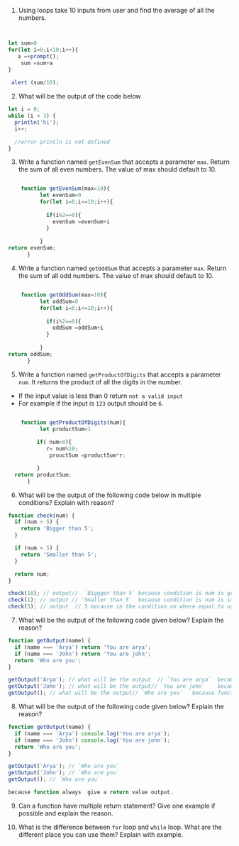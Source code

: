 1. Using loops take 10 inputs from user and find the average of all the numbers.

```js


let sum=0
for(let i=0;i<10;i++){
   a =+prompt();
    sum =sum+a
}
    
 alert (sum/10);


 ```

2. What will be the output of the code below

```js
let i = 0;
while (i < 3) {
  println('hi');
  i++;

  //error println is not defined
}
```

3. Write a function named `getEvenSum` that accepts a parameter `max`. Return the sum of all even numbers. The value of max should default to 10.

```js

    function getEvenSum(max=10){
          let evenSum=0
          for(let i=0;i<=10;i++){
           
            if(i%2==0){
              evenSum =evenSum+i
            }
            
          }
return evenSum;
      }


```

4. Write a function named `getOddSum` that accepts a parameter `max`. Return the sum of all odd numbers. The value of max should default to 10.

```js

    function getOddSum(max=10){
          let oddSum=0
          for(let i=0;i<=10;i++){
           
            if(i%2==0){
              oddSum =oddSum+i
            }
            
          }
return oddSum;
      }


```

5. Write a function named `getProductOfDigits` that accepts a parameter `num`. It returns the product of all the digits in the number.


- If the input value is less than 0 return `not a valid input`
- For example if the input is `123` output should be `6`.

```js

    function getProductOfDigits(num){
          let productSum=1
        
         if( num>0){
            r= num%10;
             prouctSum =productSum*r;

         }
  return productSum;
      }


```
6. What will be the output of the following code below in multiple conditions? Explain with reason?

```js
function check(num) {
  if (num > 5) {
    return 'Bigger than 5';
  }

  if (num < 5) {
    return 'Smaller than 5';
  }

  return num;
}

check(10); // output//  `Biggger than 5` because condition is num is greater than 5
check(1); // output // 'Smaller than 5'  because condition is num is smaller than 5
check(5); // output  // 5 because in the condition no where equal to use so 5 return as value.
```

7. What will be the output of the following code given below? Explain the reason?

```js
function getOutput(name) {
  if (name === 'Arya') return 'You are arya';
  if (name === 'John') return 'You are john';
  return 'Who are you';
}

getOutput('Arya'); // what will be the output  // `You are arya`  because name ==="Arya"
getOutput('John'); // what will be the output// `You are john`    because name==="john"
getOutput(); // what will be the output// `Who are you`   because function not call with any argument so that return a `who are you`


```

8. What will be the output of the following code given below? Explain the reason?

```js
function getOutput(name) {
  if (name === 'Arya') console.log('You are arya');
  if (name === 'John') console.log('You are john');
  return 'Who are you';
}

getOutput('Arya'); // `Who are you`
getOutput('John'); // `Who are you`
getOutput(); // `Who are you`

because function always  give a return value output.
```

9. Can a function have multiple return statement? Give one example if possible and explain the reason.

10. What is the difference between `for` loop and `while` loop. What are the different place you can use them? Explain with example.
